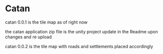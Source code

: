 # Catan

catan 0.0.1 is the tile map as of right now

the catan application zip file is the unity project update in the Readme upon changes and re upload 

catan 0.0.2 is the tile map with roads and settlements placed accordingly
